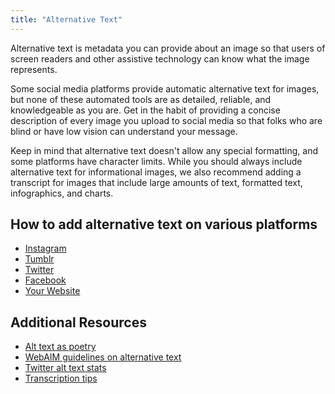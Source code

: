 ```yaml
---
title: "Alternative Text"
---
```


Alternative text is metadata you can provide about an image so that users of screen readers and other assistive technology can know what the image represents.

Some social media platforms provide automatic alternative text for images, but none of these automated tools are as detailed, reliable, and knowledgeable as you are. Get in the habit of providing a concise description of every image you upload to social media so that folks who are blind or have low vision can understand your message.

Keep in mind that alternative text doesn't allow any special formatting, and some platforms have character limits. While you should always include alternative text for informational images, we also recommend adding a transcript for images that include large amounts of text, formatted text, infographics, and charts.

## How to add alternative text on various platforms

- [Instagram](https://help.instagram.com/503708446705527)
- [Tumblr](https://staff.tumblr.com/post/186817510725/hey-good-news-you-can-now-add-alt-text-to-every)
- [Twitter](https://help.twitter.com/en/using-twitter/picture-descriptions)
- [Facebook](https://www.facebook.com/help/214124458607871)
- [Your Website](https://webaim.org/techniques/alttext/#basics)

## Additional Resources

- [Alt text as poetry](https://alt-text-as-poetry.net/)
- [WebAIM guidelines on alternative text](https://webaim.org/techniques/alttext/)
- [Twitter alt text stats](https://tweet-a11y-stats.glitch.me/stats)
- [Transcription tips](https://a11ies.info/resources/transcription-tips)